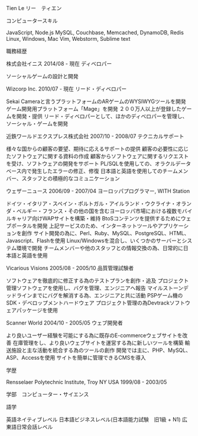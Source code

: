 Tien Le
リー　ティエン

コンピュータースキル

JavaScript, Node.js
MySQL, Couchbase, Memcached, DynamoDB, Redis
Linux, Windows, Mac
Vim, Webstorm, Sublime text

職務経歴

株式会社イニス
2014/08 - 現在
ディベロパー

ソーシャルゲームの設計と開発

Wizcorp Inc.
2010/07 - 現在
リード・ディベロパー

Sekai Cameraと言うプラットフォームのARゲームのWYSIWYGツールを開発
ゲーム開発用プラットフォーム「Mage」を開発
２００万人以上が登録したゲームを開発・提供
リード・ディベロパーとして、ほかのディベロパーを管理し、ソーシャル・ゲームを開発

近鉄ワールドエクスプレス株式会社
2007/10 - 2008/07
テクニカルサポート

様々な国からの顧客の要望、期待に応えるサポートの提供
顧客の必要性に応じたソフトウェアに関する資料の作成
顧客からソフトウェアに関するリクエストを受け、ソフトウェアの開発をサポート
PL/SQLを使用しての、オラクルデータベース内で発生したエラーの修正、修復
日本語と英語を使用してのチームメンバー、スタッフとの積極的なコミュニケーション
 
ウェザーニュース
2006/09 - 2007/04
ヨーロッパプログラマー, WITH Station
 
ドイツ・イタリア・スペイン・ポルトガル・アイルランド・ウクライナ・オランダ・ベルギー・フランス・その他の国を含むヨーロッパ市場における複数モバイルキャリア向けWAPサイトを構築・維持
BtoSコンテンツを提供するためにウェブポータルを開発
上記サービスのため、インターネットツールやアプリケーションを創作
サイト開発の為に、Perl、Ruby、MySQL、PostgreSQL、HTML、Javascript、Flashを使用
Linux/Windowsを混合し、いくつかのサーバーとシステム環境で開発
チームメンバーや他のスタッフとの情報交換の為、日常的に日本語と英語を使用

Vicarious Visions
2005/08 - 2005/10
品質管理試験者

ソフトウェアを徹底的に修正する為のテストプランを創作・追及
プロジェクト管理ソフトウェアを使用し、バグを管理、エンジニアへ報告
マイルストーンデッドラインまでにバグを解消する為、エンジニアと共に活動
PSPゲーム機のSDK・デベロップメントハードウェア
プロジェクト管理の為Devtrackソフトウェアパッケージを使用

Scanner World
2004/10 - 2005/05
ウェブ開発者
 
より良いユーザー経験を可能にする為に既存のE-commerceウェブサイトを改善
在庫管理をし、より良いウェブサイトを運営する為に新しいツールを構築
輸送施設と主な活動を統合する為のツールの創作
開発では主に、PHP、MySQL、ASP、Accessを使用
サイトを簡単に管理できるCMSを導入

学歴

Rensselaer Polytechnic Institute, Troy NY USA
1999/08 - 2003/05

学部　コンピューター・サイエンス

語学

英語ネイティブレベル
日本語ビジネスレベル(日本語能力試験　旧1級 + N1)
広東語日常会話レベル

